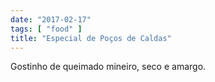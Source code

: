 ```yaml
---
date: "2017-02-17"
tags: [ "food" ]
title: "Especial de Poços de Caldas"
---
```

Gostinho de queimado mineiro, seco e amargo.

